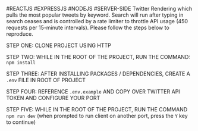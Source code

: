 #REACTJS #EXPRESSJS #NODEJS #SERVER-SIDE Twitter Rendering which pulls the most popular tweets by keyword. Search will run after typing in search ceases and is controlled by a rate limiter to throttle API usage (450 requests per 15-minute intervals). Please follow the steps below to reproduce.

STEP ONE: CLONE PROJECT USING HTTP

STEP TWO: WHILE IN THE ROOT OF THE PROJECT, RUN THE COMMAND: `npm install`

STEP THREE: AFTER INSTALLING PACKAGES / DEPENDENCIES, CREATE A `.env` FILE IN ROOT OF PROJECT

STEP FOUR: REFERENCE `.env.example` AND COPY OVER TWITTER API TOKEN AND CONFIGURE YOUR PORT

STEP FIVE: WHILE IN THE ROOT OF THE PROJECT, RUN THE COMMAND `npm run dev` (when prompted to run client on another port, press the `Y` key to continue)